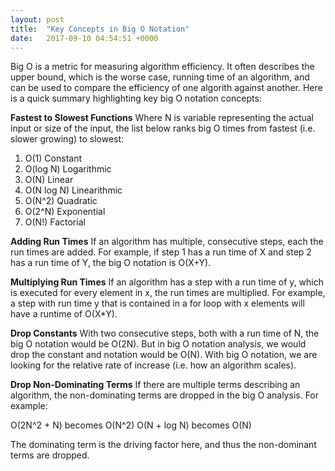 ```yaml
---
layout: post
title:  "Key Concepts in Big O Notation"
date:   2017-09-10 04:54:51 +0000
---
```


 
Big O is a metric for measuring algorithm efficiency.  It often describes the upper bound, which is the worse case, running time of an algorithm, and can be used to compare the efficiency of one algorith against another.  Here is a quick summary highlighting key big O notation concepts:

**Fastest to Slowest Functions**
Where N is variable representing the actual input or size of the input, the list below ranks big O times from fastest (i.e. slower growing) to slowest:

1. O(1)		             Constant
2. O(log N)	         Logarithmic
3. O(N)		            Linear
4. O(N log N)	     Linearithmic
5. O(N^2)		        Quadratic
6. O(2^N) 	        Exponential
7. O(N!)		          Factorial

**Adding Run Times**
If an algorithm has multiple, consecutive steps, each the run times are added.  For example, if step 1 has a run time of X and step 2 has a run time of Y, the big O notation is O(X+Y).

**Multiplying Run Times**
If an algorithm has a step with a run time of y, which is executed for every element in x, the run times are multiplied.  For example, a step with run time y that is contained in a for loop with x elements will have a runtime of O(X*Y).

**Drop Constants**
With two consecutive steps, both with a run time of N, the big O notation would be O(2N).  But in big O notation analysis, we would drop the constant and notation would be O(N).  With big O notation, we are looking for the relative rate of increase (i.e. how an algorithm scales).

**Drop Non-Dominating Terms**
If there are multiple terms describing an algorithm, the non-dominating terms are dropped in the big O analysis.  For example:

O(2N^2 + N) becomes O(N^2)
O(N + log N) becomes O(N)

The dominating term is the driving factor here, and thus the non-dominant terms are dropped.

